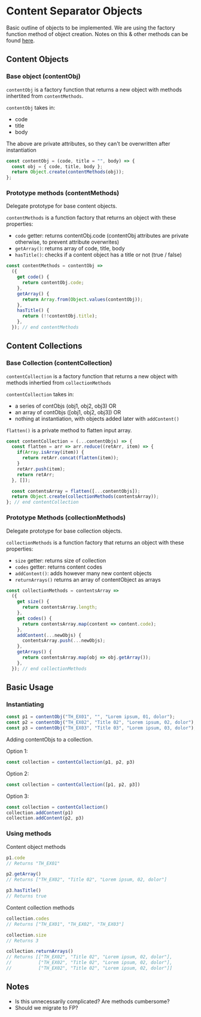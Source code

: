 # Content Separator Objects
Basic outline of objects to be implemented. We are using the factory function method of object creation. Notes on this & other methods can be found [here](https://github.com/jtanadi/webTools/blob/master/contentSeparator/notes.md).

## Content Objects
### Base object (contentObj)
```contentObj``` is a factory function that returns a new object with methods inhertited from ```contentMethods```.

```contentObj``` takes in:
- code
- title
- body

The above are private attributes, so they can't be overwritten after instantiation

```javascript
const contentObj = (code, title = "", body) => {
  const obj = { code, title, body };
  return Object.create(contentMethods(obj));
};
```

### Prototype methods (contentMethods)
Delegate prototype for base content objects.

```contentMethods``` is a function factory that returns an object with these properties:
- ```code``` getter: returns contentObj.code (contentObj attributes are private otherwise, to prevent attribute overwrites)
- ```getArray()```: returns array of code, title, body
- ```hasTitle()```: checks if a content object has a title or not (true / false)

```javascript
const contentMethods = contentObj =>
  ({
    get code() {
      return contentObj.code;
    },
    getArray() {
      return Array.from(Object.values(contentObj));
    },
    hasTitle() {
      return (!!contentObj.title);
    },
  }); // end contentMethods
```

## Content Collections
### Base Collection (contentCollection)
```contentCollection``` is a factory function that returns a new object with methods inhertied from ```collectionMethods```

```contentCollection``` takes in:
- a series of contObjs (obj1, obj2, obj3)
OR
- an array of contObjs ([obj1, obj2, obj3])
OR
- nothing at instantiation, with objects added later with ```addContent()```

```flatten()``` is a private method to flatten input array.

```javascript
const contentCollection = (...contentObjs) => {
  const flatten = arr => arr.reduce((retArr, item) => {
    if(Array.isArray(item)) {
      return retArr.concat(flatten(item));
    }
    retArr.push(item);
    return retArr;
  }, []);

  const contentsArray = flatten([...contentObjs]);
  return Object.create(collectionMethods(contentsArray));
}; // end contentCollection
```

### Prototype Methods (collectionMethods)
Delegate prototype for base collection objects. 

```collectionMethods``` is a function factory that returns an object with these properties:
- ```size``` getter: returns size of collection
- ```codes``` getter: returns content codes
- ```addContent()```: adds however many new content objects
- ```returnArrays()``` returns an array of contentObject as arrays

```javascript
const collectionMethods = contentsArray =>
  ({
    get size() {
      return contentsArray.length;
    },
    get codes() {
      return contentsArray.map(content => content.code);
    },
    addContent(...newObjs) {
      contentsArray.push(...newObjs);
    },
    getArrays() {
      return contentsArray.map(obj => obj.getArray());
    },
  }); // end collectionMethods
```

## Basic Usage
### Instantiating
```javascript
const p1 = contentObj("TH_EX01", "", "Lorem ipsum, 01, dolor");
const p2 = contentObj("TH_EX02", "Title 02", "Lorem ipsum, 02, dolor");
const p3 = contentObj("TH_EX03", "Title 03", "Lorem ipsum, 03, dolor");
```

Adding contentObjs to a collection.

Option 1:
```javascript
const collection = contentCollection(p1, p2, p3)
```

Option 2:
```javascript
const collection = contentCollection([p1, p2, p3])
```

Option 3:
```javascript
const collection = contentCollection()
collection.addContent(p1)
collection.addContent(p2, p3)
```

### Using methods
Content object methods
```javascript
p1.code
// Returns "TH_EX01"

p2.getArray()
// Returns ["TH_EX02", "Title 02", "Lorem ipsum, 02, dolor"]

p3.hasTitle()
// Returns true
```

Content collection methods
```javascript
collection.codes
// Returns ["TH_EX01", "TH_EX02", "TH_EX03"]

collection.size
// Returns 3

collection.returnArrays()
// Returns [["TH_EX02", "Title 02", "Lorem ipsum, 02, dolor"],
//          ["TH_EX02", "Title 02", "Lorem ipsum, 02, dolor"],
//          ["TH_EX02", "Title 02", "Lorem ipsum, 02, dolor"]]
```

## Notes
- Is this unnecessarily complicated? Are methods cumbersome?
- Should we migrate to FP?